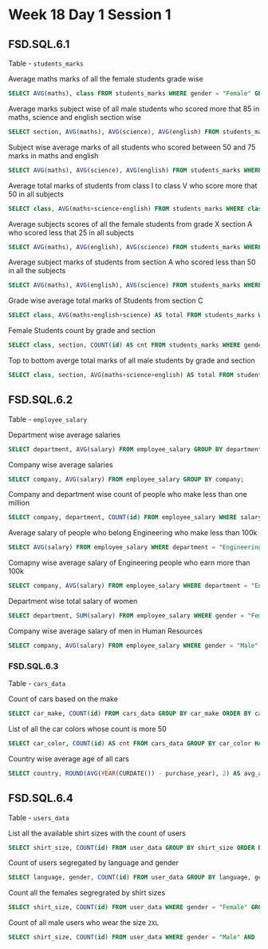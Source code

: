 # Week 18 Day 1 Session 1

## FSD.SQL.6.1

Table - `students_marks`

Average maths marks of all the female students grade wise

```sql
SELECT AVG(maths), class FROM students_marks WHERE gender = "Female" GROUP BY class;
```

Average marks subject wise of all male students who scored more that 85 in maths, science and english section wise

```sql
SELECT section, AVG(maths), AVG(science), AVG(english) FROM students_marks WHERE gender = "Male" AND (maths > 85 AND science > 85 AND english > 85) GROUP BY section;
```

Subject wise average marks of all students who scored between 50 and 75 marks in maths and english

```sql
SELECT AVG(maths), AVG(science), AVG(english) FROM students_marks WHERE (maths BETWEEN 50 AND 75) AND (english BETWEEN 50 AND 75);
```

Average total marks of students from class I to class V who score more that 50 in all subjects

```sql
SELECT class, AVG(maths+science+english) FROM students_marks WHERE class IN ("I","II","III","IV","V") AND (maths > 50 AND english > 50 AND science > 50) GROUP BY class;
```

Average subjects scores of all the female students from grade X section A who scored less that 25 in all subjects

```sql
SELECT AVG(maths), AVG(english), AVG(science) FROM students_marks WHERE gender = "Female" AND class="X" AND section = "A" AND (maths < 25 AND english < 25 AND science < 25);
```

Average subject marks of students from section A who scored less than 50 in all the subjects

```sql
SELECT AVG(maths), AVG(english), AVG(science) FROM students_marks WHERE section = "A" AND (maths < 50 AND english < 50 AND science < 50);
```

Grade wise average total marks of Students from section C

```sql
SELECT class, AVG(maths+english+science) AS total FROM students_marks WHERE section = "C" GROUP BY class;
```

Female Students count by grade and section

```sql
SELECT class, section, COUNT(id) AS cnt FROM students_marks WHERE gender = "Female" GROUP BY class, section;
```

Top to bottom averge total marks of all male students by grade and section

```sql
SELECT class, section, AVG(maths+science+english) AS total FROM students_marks WHERE gender = "Male" GROUP BY class, section ORDER BY total DESC;
```

## FSD.SQL.6.2

Table - `employee_salary`

Department wise average salaries

```sql
SELECT department, AVG(salary) FROM employee_salary GROUP BY department;
```

Company wise average salaries

```sql
SELECT company, AVG(salary) FROM employee_salary GROUP BY company;
```

Company and department wise count of people who make less than one million

```sql
SELECT company, department, COUNT(id) FROM employee_salary WHERE salary < 1000000 GROUP BY company, department;
```

Average salary of people who belong Engineering who make less than 100k

```sql
SELECT AVG(salary) FROM employee_salary WHERE department = "Engineering" AND salary < 100000;
```

Comapny wise average salary of Engineering people who earn more than 100k

```sql
SELECT company, AVG(salary) FROM employee_salary WHERE department = "Engineering" AND salary > 100000 GROUP BY company;
```

Department wise total salary of women

```sql
SELECT department, SUM(salary) FROM employee_salary WHERE gender = "Female" GROUP BY department;
```

Company wise average salary of men in Human Resources

```sql
SELECT company, AVG(salary) FROM employee_salary WHERE gender = "Male" AND department = "Human Resources" GROUP BY company;
```

### FSD.SQL.6.3

Table - `cars_data`

Count of cars based on the make

```sql
SELECT car_make, COUNT(id) FROM cars_data GROUP BY car_make ORDER BY car_make;
```

List of all the car colors whose count is more 50

```sql
SELECT car_color, COUNT(id) AS cnt FROM cars_data GROUP BY car_color HAVING cnt > 50;
```

Country wise average age of all cars

```sql
SELECT country, ROUND(AVG(YEAR(CURDATE()) - purchase_year), 2) AS avg_age FROM cars_data GROUP BY country;
```

## FSD.SQL.6.4

Table - `users_data`

List all the available shirt sizes with the count of users

```sql
SELECT shirt_size, COUNT(id) FROM user_data GROUP BY shirt_size ORDER BY shirt_size;
```

Count of users segregated by language and gender

```sql
SELECT language, gender, COUNT(id) FROM user_data GROUP BY language, gender ORDER BY language;
```

Count all the females segregrated by shirt sizes

```sql
SELECT shirt_size, COUNT(id) FROM user_data WHERE gender = "Female" GROUP BY shirt_size ORDER BY shirt_size;
```

Count of all male users who wear the size `2XL`

```sql
SELECT shirt_size, COUNT(id) FROM user_data WHERE gender = "Male" AND  shirt_size = "2XL";
```
